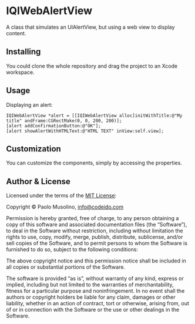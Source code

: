 # IQIWebAlertView
A class that simulates an UIAlertView, but using a web view to display content.

Installing
----------
You could clone the whole repository and drag the project to an Xcode workspace.

Usage
-----
Displaying an alert:

    IQIWebAlertView *alert = [[IQIWebAlertView alloc]initWithTitle:@"My title" andFrame:CGRectMake(0, 0, 200, 200)];
    [alert addConfirmationButton:@"OK"];
    [alert showAlertWithHTMLText:@"HTML TEXT" inView:self.view];

Customization
-----
You can customize the components, simply by accessing the properties.


Author & License
----------------

Licensed under the terms of the [MIT License][mit]:

Copyright © Paolo Musolino, <info@codeido.com>

Permission is hereby granted, free of charge, to any person obtaining a copy
of this software and associated documentation files (the “Software”), to deal
in the Software without restriction, including without limitation the rights
to use, copy, modify, merge, publish, distribute, sublicense, and/or sell
copies of the Software, and to permit persons to whom the Software is
furnished to do so, subject to the following conditions:

The above copyright notice and this permission notice shall be included in
all copies or substantial portions of the Software.

The software is provided “as is”, without warranty of any kind, express or
implied, including but not limited to the warranties of merchantability,
fitness for a particular purpose and noninfringement. In no event shall the
authors or copyright holders be liable for any claim, damages or other
liability, whether in an action of contract, tort or otherwise, arising from,
out of or in connection with the Software or the use or other dealings in
the Software.

[mit]: http://www.opensource.org/licenses/mit-license.php
